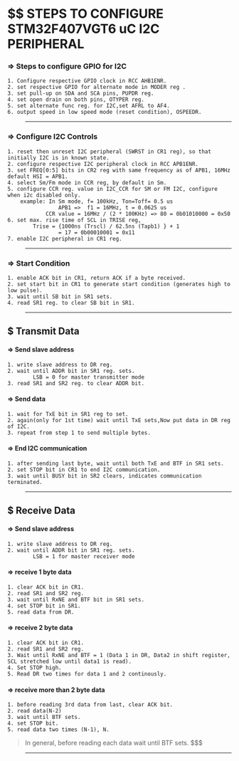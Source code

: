 # $$ STEPS TO CONFIGURE STM32F407VGT6 uC I2C PERIPHERAL 


### => Steps to configure GPIO for I2C

	1. Configure respective GPIO clock in RCC AHB1ENR.
	2. set respective GPIO for alternate mode in MODER reg .
	3. set pull-up on SDA and SCA pins, PUPDR reg.
	4. set open drain on both pins, OTYPER reg.
	5. set alternate func reg. for I2C,set AFRL to AF4.
	6. output speed in low speed mode (reset condition), OSPEEDR.
	
> ***************************************************************************************************
	
### => Configure I2C Controls

	1. reset then unreset I2C peripheral (SWRST in CR1 reg), so that initially I2C is in known state.
	2. configure respective I2C peripheral clock in RCC APB1ENR.
	3. set FREQ[0:5] bits in CR2 reg with same frequency as of APB1, 16MHz default HSI = APB1.
	4. select Sm/Fm mode in CCR reg, by default in Sm.
	5. configure CCR reg. value in I2C_CCR for SM or FM I2C, configure when i2c disabled only.
		example: In Sm mode, f= 100kHz, Ton=Toff= 0.5 us
					APB1 =>  f1 = 16MHz, t = 0.0625 us
				CCR value = 16MHz / (2 * 100KHz) => 80 = 0b01010000 = 0x50
	6. set max. rise time of SCL in TRISE reg, 
			Trise = {1000ns (Trscl) / 62.5ns (Tapb1) } + 1
					= 17 = 0b00010001 = 0x11
	7. enable I2C peripheral in CR1 reg.
	
> ****************************************************************************************

### => Start Condition

	1. enable ACK bit in CR1, return ACK if a byte received.
	2. set start bit in CR1 to generate start condition (generates high to low pulse).
	3. wait until SB bit in SR1 sets.
	4. read SR1 reg. to clear SB bit in SR1.

> **********************************************************************************

## $ Transmit Data

#### => Send slave address

	1. write slave address to DR reg.
	2. wait until ADDR bit in SR1 reg. sets.
			LSB = 0 for master transmitter mode
	3. read SR1 and SR2 reg. to clear ADDR bit.


#### => Send data

	1. wait for TxE bit in SR1 reg to set.
	2. again(only for 1st time) wait until TxE sets,Now put data in DR reg of I2C.
	3. repeat from step 1 to send multiple bytes.


#### => End I2C communication

	1. after sending last byte, wait until both TxE and BTF in SR1 sets.
	2. set STOP bit in CR1 to end I2C communication.
	3. wait until BUSY bit in SR2 clears, indicates communication terminated.


> ***********************************************************************************

## $ Receive Data

#### => Send slave address

	1. write slave address to DR reg.
	2. wait until ADDR bit in SR1 reg. sets.
			LSB = 1 for master receiver mode
		

#### => receive 1 byte data

	1. clear ACK bit in CR1.
	2. read SR1 and SR2 reg.
	3. wait until RxNE and BTF bit in SR1 sets.
	4. set STOP bit in SR1.
	5. read data from DR.


#### => receive 2 byte data

	1. clear ACK bit in CR1.
	2. read SR1 and SR2 reg.
	3. Wait until RxNE and BTF = 1 (Data 1 in DR, Data2 in shift register, SCL stretched low until data1 is read).
	4. Set STOP high.
	5. Read DR two times for data 1 and 2 continously.


#### => receive more than 2 byte data

	1. before reading 3rd data from last, clear ACK bit.
	2. read data(N-2)
	3. wait until BTF sets.
	4. set STOP bit.
	5. read data two times (N-1), N.

> In general, before reading each data wait until BTF sets. $$$

> ****************************************************************************************